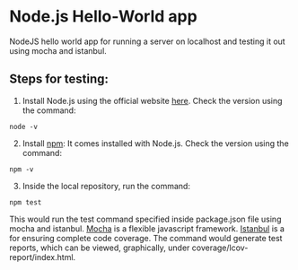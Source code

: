 # Node.js Hello-World app
NodeJS hello world app for running a server on localhost and testing it out using mocha and istanbul.

## Steps for testing:
1. Install Node.js using the official website [here](https://nodejs.org/en/download/ "Node.js website"). Check the version using the command:
```
node -v
```
2. Install [npm](https://www.npmjs.com/ "javascript package manager"): It comes installed with Node.js. Check the version using the command:
```
npm -v
```
3. Inside the local repository, run the command:
```
npm test
```
This would run the test command specified inside package.json file using mocha and istanbul. [Mocha](https://mochajs.org/ "Mocha test framework") is a flexible javascript framework. [Istanbul](https://istanbul.js.org/ "Istanbul code coverage") is a for ensuring complete code coverage.
The command would generate test reports, which can be viewed, graphically, under coverage/lcov-report/index.html.
